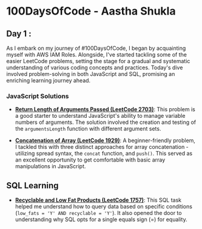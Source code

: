 # 100DaysOfCode - Aastha Shukla

## Day 1 :

As I embark on my journey of #100DaysOfCode, I began by acquainting myself with AWS IAM Roles. Alongside, I've started tackling some of the easier LeetCode problems, setting the stage for a gradual and systematic understanding of various coding concepts and practices. Today's dive involved problem-solving in both JavaScript and SQL, promising an enriching learning journey ahead.

### JavaScript Solutions

- **[Return Length of Arguments Passed (LeetCode 2703)](https://leetcode.com/problems/return-length-of-arguments-passed/)**: This problem is a good starter to understand JavaScript's ability to manage variable numbers of arguments. The solution involved the creation and testing of the `argumentsLength` function with different argument sets.

- **[Concatenation of Array (LeetCode 1929)](https://leetcode.com/problems/concatenation-of-array/)**: A beginner-friendly problem, I tackled this with three distinct approaches for array concatenation - utilizing spread syntax, the `concat` function, and `push()`. This served as an excellent opportunity to get comfortable with basic array manipulations in JavaScript.

## SQL Learning

- **[Recyclable and Low Fat Products (LeetCode 1757)](https://leetcode.com/problems/recyclable-and-low-fat-products/)**: This SQL task helped me understand how to query data based on specific conditions (`low_fats = 'Y' AND recyclable = 'Y'`). It also opened the door to understanding why SQL opts for a single equals sign (=) for equality.
